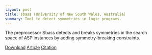 ```yaml
---
layout: post
title: sbass (University of New South Wales, Australia)
summary: Tool to detect symmetries in logic programs.
---
```

The preprocessor Sbass detects and breaks symmetries in the search space of ASP instances by adding symmetry-breaking constraints.

[Download](/files/sbass-1.1.tar.gz)
[Article](http://www.cse.unsw.edu.au/~tw/dtwaicom11.pdf)
[Citation](http://www.cs.uni-potsdam.de/wv/bibtex/drtiwa11a.bib)
